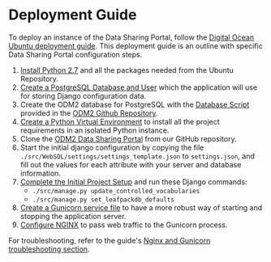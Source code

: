 # Deployment Guide

To deploy an instance of the Data Sharing Portal, follow the [Digital Ocean Ubuntu deployment guide](https://www.digitalocean.com/community/tutorials/how-to-set-up-django-with-postgres-nginx-and-gunicorn-on-ubuntu-16-04).
This deployment guide is an outline with specific Data Sharing Portal configuration steps.

1. [Install Python 2.7](https://www.digitalocean.com/community/tutorials/how-to-set-up-django-with-postgres-nginx-and-gunicorn-on-ubuntu-16-04#install-the-packages-from-the-ubuntu-repositories) and all the packages needed from the Ubuntu Repository.
2. [Create a PostgreSQL Database and User](https://www.digitalocean.com/community/tutorials/how-to-set-up-django-with-postgres-nginx-and-gunicorn-on-ubuntu-16-04#create-the-postgresql-database-and-user) which the application will use for storing Django configuration data.
3. Create the ODM2 database for PostgreSQL with the [Database Script](https://github.com/ODM2/ODM2/blob/master/src/blank_schema_scripts/postgresql/ODM2_for_PostgreSQL.sql) provided in the [ODM2 Github Repository](https://github.com/ODM2/ODM2).
4. [Create a Python Virtual Environment](https://www.digitalocean.com/community/tutorials/how-to-set-up-django-with-postgres-nginx-and-gunicorn-on-ubuntu-16-04#create-a-python-virtual-environment-for-your-project) to install all the project requirements in an isolated Python instance. 
5. Clone the [ODM2 Data Sharing Portal](https://github.com/ODM2/ODM2DataSharingPortal.git) from our GitHub repository.
6. Start the initial django configuration by copying the file `./src/WebSDL/settings/settings_template.json` to `settings.json`, and fill out the values for each attribute with your server and database information.
7. [Complete the Initial Project Setup](https://www.digitalocean.com/community/tutorials/how-to-set-up-django-with-postgres-nginx-and-gunicorn-on-ubuntu-16-04#complete-initial-project-setup) and run these Django commands:
    - `./src/manage.py update_controlled_vocabularies`
    - `./src/manage.py set_leafpackdb_defaults`
8. [Create a Gunicorn service file](https://www.digitalocean.com/community/tutorials/how-to-set-up-django-with-postgres-nginx-and-gunicorn-on-ubuntu-16-04#create-a-gunicorn-systemd-service-file) to have a more robust way of starting and stopping the application server.
9. [Configure NGINX](https://www.digitalocean.com/community/tutorials/how-to-set-up-django-with-postgres-nginx-and-gunicorn-on-ubuntu-16-04#configure-nginx-to-proxy-pass-to-gunicorn) to pass web traffic to the Gunicorn process.

For troubleshooting, refer to the guide's [Nginx and Gunicorn troubleshooting section](https://www.digitalocean.com/community/tutorials/how-to-set-up-django-with-postgres-nginx-and-gunicorn-on-ubuntu-16-04#troubleshooting-nginx-and-gunicorn).
